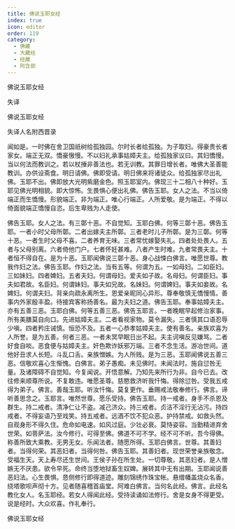 ```yaml
---
title: 佛说玉耶女经
index: true
icon: editor
order: 119
category:
  - 佛藏
  - 大藏经
  - 经藏
  - 阿含部
---
```


  佛说玉耶女经  

失译  

佛说玉耶女经  

失译人名附西晋录  

闻如是。一时佛在舍卫国祇树给孤独园。尔时长者给孤独。为子取妇。得豪贵长者家女。端正无双。憍豪慠慢。不以妇礼承事姑嫜夫主。给孤独家议曰。其妇憍慢。当以何法而教训之。若以杖捶非善法也。若无训教。其罪日增长者。唯佛大圣善能教训。办供设斋食。明日请佛。佛即受请。明日佛来将诸徒众。给孤独家尽出礼佛。玉耶不出。佛即放大光明紫磨金色。照玉耶室内。佛现三十二相八十种好。玉耶见佛光明相貌。即大惊怖。生畏惧心便出礼佛。佛告玉耶。女人之法。不当以倚端正而生憍慢。形貌端正。非为端正。唯心行端正。人所爱敬。是为端正。不得以倚面貌端正憍慢自恣。后生卑贱为人走使。  

佛告玉耶。女人之法。有三鄣十恶。不自觉知。玉耶白佛。何等三鄣十恶。佛告玉耶。一者小时父母所鄣。二者出嫁夫主所鄣。三者老时儿子所鄣。是为三鄣。何等十恶。一者生时父母不喜。二者养育无味。三者常忧嫁娶失礼。四者处处畏人。五者与父母别离。六者倚他门户。七者怀妊甚难。八者产生时难。九者常畏夫主。十者恒不得自在。是为十恶。玉耶闻佛说三鄣十恶。身心战悚白佛言。唯愿世尊。教我作妇之法。佛告玉耶。作妇之法。当有五等。何谓为五。一如母妇。二如臣妇。三如妹妇。四者婢妇。五者夫妇。何谓母妇。爱夫如子故。名母妇。何谓臣妇。事夫如君故。名臣妇。何谓妹妇。事夫如兄故。名妹妇。何谓婢妇。事夫如妾故。名婢妇。何谓夫妇。背亲向疏永离所生。恩爱亲昵同心异形。尊奉敬慎无憍慢情。善事内外家殷丰盈。待接宾客称扬善名。最为夫妇之道。佛告玉耶。奉事姑嫜夫主。亦有五善三恶。玉耶白佛。何等五善三恶。佛告玉耶言。一者晚眠早起修治家事。所有美膳莫自向口。先进姑嫜夫主。二者看视家物。莫令漏失。三者慎其口语忍辱少嗔。四者矜庄诫慎。恒恐不及。五者一心恭孝姑嫜夫主。使有善名。亲族欢喜为人所誉。是为五善。何者三恶。一者未冥早眠日出不起。夫主诃嗔反见嫌骂。二者好食自啖。恶食便与姑嫜夫主。奸色欺诈妖邪万端。三者不念生活。游冶世间。道他好丑求人长短。斗乱口舌。亲族憎嫉。为人所贱。是为三恶。玉耶闻佛说五善三恶。信敬欢喜心生惭愧。白佛言。弟子愚痴。未见佛时。未闻法时。施自愆咎无量。及诸障碍不自觉知。今复闻说。开悟意解。乃知先来所行为非。自今已去。改往修来顺尊所说。不复敢违。唯愿圣尊。慈愍救济听我忏悔。得除愆咎。受我五戒得为弟子。佛言。善哉玉耶。听汝忏悔。莫复更作。垂赐戒法敬奉修行。佛言。谛听善思念之。玉耶言。唯然世尊。愿乐受持。佛告玉耶。持一戒者。身手不杀恩及群生。持二戒者。清净仁让不盗。减己济众。持三戒者。贞洁不淫行无沾污。持四戒者。不得妄语乃至戏笑。持五戒者。远酒不饮不犯众恶。护持禁戒。如救头然。自观身形不得久住。危命如电速。如风过庭。少壮必衰。莫恃姿容。当勤精进弃舍世荣。如菩萨法。汝今修行。可得至佛。佛道不可不学。经不可不听。吾今得佛。称善所致大乘教。无男无女。乐闻法者。随愿所得。玉耶白佛言。世尊。其善妇者。当得何荣。其恶妇者。当得何咎。佛告玉耶。其善妇者。现世荣誉亲族敬念。受福生天。天上寿尽还生世间。王侯子孙在所生处。一切尊敬。其恶妇者。是人憎嫉无不厌患。欲令早死。命终当堕地狱畜生奴婢。展转其中无有出期。玉耶闻说善恶妇法。心生畏惧。恳侧修行即得道迹。雕刻锦绣作珠宝帐。悬缯幡盖烧众名香。绕塔歌呗声彻十方。见者随喜稽首庙堂。阿难白佛言。当何名此经。佛言。此经名教化女人。名玉耶经。若女人得闻此经。受持读诵如法修行。舍是女身不得更受。说是经时。大众欢喜。作礼奉行。  

佛说玉耶女经  
